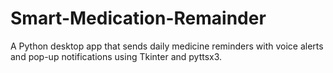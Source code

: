 # Smart-Medication-Remainder
A Python desktop app that sends daily medicine reminders with voice alerts and pop-up notifications using Tkinter and pyttsx3.

